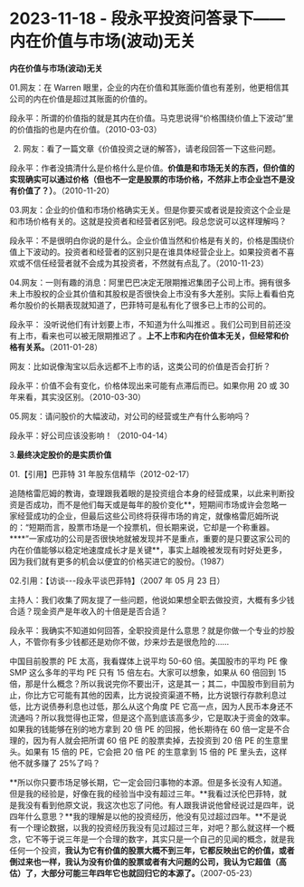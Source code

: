 # 2023-11-18 - 段永平投资问答录下——内在价值与市场(波动)无关

**内在价值与市场(波动)无关**

01.网友：在 Warren 眼里，企业的内在价值和其账面价值也有差别，他更相信其公司的内在价值是超过其账面的价值的。

段永平：所谓的价值指的就是其内在价值。马克思说得“价格围绕价值上下波动”里的价值指的也是内在价值。（2010-03-03）

02. 网友：看了一篇文章《价值投资之谜的解答》，请老段回答一下这些问题。

段永平：作者没搞清什么是价格什么是价值。**价值是和市场无关的东西，但价值的实现确实可以通过价格（但也不一定是股票的市场价格，不然非上市企业岂不是没有价值了？）**。（2010-11-20）

03.网友：企业的价值和市场价格确实无关。但是你要买或者说是投资这个企业是和市场价格有关的。这就是投资者和经营者区别吧。段总您说可以这样理解吗？

段永平：不是很明白你说的是什么。企业价值当然和价格是有关的，价格是围绕价值上下波动的。投资者和经营者的区别只是在谁具体经营企业上。如果投资者不喜欢或不信任经营者就不会成为其投资者，不然就有点乱了。（2010-11-23）

04.网友：一则有趣的消息：阿里巴巴决定无限期推迟集团子公司上市。拥有很多未上市股权的企业其价值和其股权是否很快会上市没有多大差别。实际上看看伯克希尔股价的长期表现就知道了，巴菲特可是私有化了很多已上市的公司的。

段永平： 没听说他们有计划要上市，不知道为什么叫推迟 。我们公司到目前还没有上市，看来也可以被无限期推迟了 。**上不上市和内在价值本无关，但经常和价格有关系。**（2011-01-28）

网友：比如说像淘宝以后永远都不上市的话，这类公司的价值是否会打折？

段永平：价值不会有变化，价格体现出来可能有点滞后而已。如果你用 20 或 30年来看，其实没区别。（2010-03-30）

05.网友：请问股价的大幅波动，对公司的经营或生产有什么影响吗？

段永平：好公司应该没影响！（2010-04-14）

3.**最终决定股价的是实质价值**

01.【引用】巴菲特 31 年股东信精华（2012-02-17）

追随格雷厄姆的教诲，查理跟我着眼的是投资组合本身的经营成果，以此来判断投资是否成功，而不是他们每天或是每年的股价变化**，短期间市场或许会忽略一家经营成功的企业，但最后这些公司终将获得市场的肯定，就像格雷厄姆所说的：“短期而言，股票市场是一个投票机，但长期来说，它却是一个称重器。****”一家成功的公司是否很快地就被发现并不是重点，重要的是只要这家公司的内在价值能够以稳定地速度成长才是关键**，事实上越晚被发现有时好处更多，因为我们就有更多的机会以便宜的价格买进它的股份。（1987）

02.引用：【访谈---段永平谈巴菲特】（2007 年 05 月 23 日）

主持人：我们收集了网友提了一些问题，他说如果想全职去做投资，大概有多少钱合适？现金资产是年收入的十倍是是否合适？

段永平：我确实不知道如何回答，全职投资是什么意思？就是你做一个专业的炒股人，不管你有多少钱都还是劝你不做，炒来炒去是很危险的……

中国目前股票的 PE 太高，我看媒体上说平均 50-60 倍。美国股市的平均 PE 像SMP 这么多年的平均 PE 只有 15 倍左右。大家可以想象，如果从 60 倍回到 15 倍，那是什么概念？所以我说完你不要出汗，这是其一；其二，中国股市到目前为止，你比方它可能有其他的因素，比方说投资渠道不畅，比方说银行存款利息过低，比方说债券利息也过低，那么从这个角度 PE 它高一点，因为人民币本身还不流通吗？所以我觉得也正常，但是这个高到底该高多少，它是取决于资金的效率。如果我的钱能够在别的地方拿到 20 倍 PE 的回报，他长期待在 60 倍一定是不合理的，因为有人就会把所谓 60 倍 PE 的股票卖掉，去投资到 20 倍 PE 的生意里头。如果有 15 倍的 PE，它会把 20 倍 PE 的生意拿到 15 倍的 PE 里头去，这样他不就多赚了 25%了吗？

**所以你只要市场足够长期，它一定会回归事物的本源。但是多长没有人知道。但是我的经验是，好像在我的经验当中没有超过三年。**我看过沃伦巴菲特，就是我没有看到他原文说，我这次也忘了问他。有人跟我讲说他曾经说过是四年，说四年什么意思？**我的理解是以他的投资经历，他没有见过超过四年。**不是说有一个理论数据，以我的投资经历我没有见过超过三年，对吧？那么就这样一个概念，它不等于说三年是一个合理的数字，其实只是一个自己的见闻的概念，就是我任何一个投资，**我认为它有价值的股票大概不到三年，它都反映出它的价值，或者倒过来也一样，我认为没有价值的股票或者有大问题的公司，我认为它超值（高估）了，大部分可能三年四年它也就回归它的本源了。**（2007-05-23）